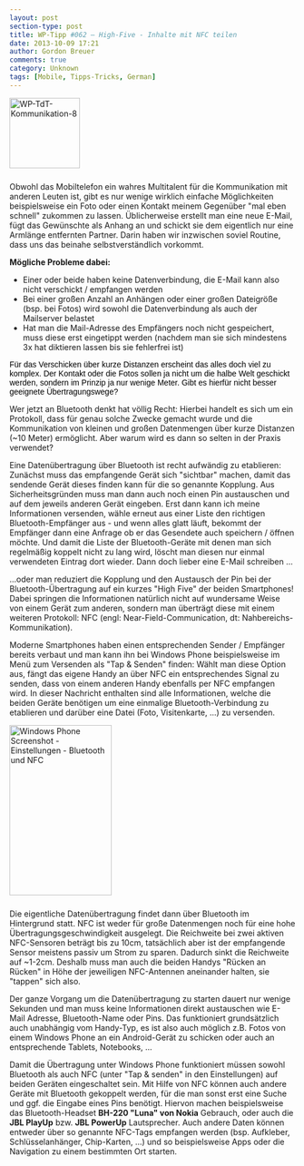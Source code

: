 ```yaml
---
layout: post
section-type: post
title: WP-Tipp #062 – High-Five - Inhalte mit NFC teilen
date: 2013-10-09 17:21
author: Gordon Breuer
comments: true
category: Unknown
tags: [Mobile, Tipps-Tricks, German]
---
```

<img class="alignleft size-full wp-image-4267" style="margin-right: 10px; margin-bottom: 10px;" alt="WP-TdT-Kommunikation-8" src="http://anheledirwp.blob.core.windows.net/wordpress/2013/10/WP-TdT-Kommunikation-8.png" width="124" height="124" />

Obwohl das Mobiltelefon ein wahres Multitalent für die Kommunikation mit anderen Leuten ist, gibt es nur wenige wirklich einfache Möglichkeiten beispielsweise ein Foto oder einen Kontakt meinem Gegenüber "mal eben schnell" zukommen zu lassen. Üblicherweise erstellt man eine neue E-Mail, fügt das Gewünschte als Anhang an und schickt sie dem eigentlich nur eine Armlänge entfernten Partner. Darin haben wir inzwischen soviel Routine, dass uns das beinahe selbstverständlich vorkommt.

<strong>Mögliche Probleme dabei:</strong>
<ul>
	<li>Einer oder beide haben keine Datenverbindung, die E-Mail kann also nicht verschickt / empfangen werden</li>
	<li>Bei einer großen Anzahl an Anhängen oder einer großen Dateigröße (bsp. bei Fotos) wird sowohl die Datenverbindung als auch der Mailserver belastet</li>
	<li>Hat man die Mail-Adresse des Empfängers noch nicht gespeichert, muss diese erst eingetippt werden (nachdem man sie sich mindestens 3x hat diktieren lassen bis sie fehlerfrei ist)</li>
</ul>
<span style="color: #000000; font-family: sans-serif;">Für das Verschicken über kurze Distanzen erscheint das alles doch viel zu komplex. Der Kontakt oder die Fotos sollen ja nicht um die halbe Welt geschickt werden, sondern im Prinzip ja nur wenige Meter. Gibt es hierfür nicht besser geeignete Übertragungswege?</span>

Wer jetzt an Bluetooth denkt hat völlig Recht: Hierbei handelt es sich um ein Protokoll, dass für genau solche Zwecke gemacht wurde und die Kommunikation von kleinen und großen Datenmengen über kurze Distanzen (~10 Meter) ermöglicht. Aber warum wird es dann so selten in der Praxis verwendet?

Eine Datenübertragung über Bluetooth ist recht aufwändig zu etablieren: Zunächst muss das empfangende Gerät sich "sichtbar" machen, damit das sendende Gerät dieses finden kann für die so genannte Kopplung. Aus Sicherheitsgründen muss man dann auch noch einen Pin austauschen und auf dem jeweils anderen Gerät eingeben. Erst dann kann ich meine Informationen versenden, wähle erneut aus einer Liste den richtigen Bluetooth-Empfänger aus - und wenn alles glatt läuft, bekommt der Empfänger dann eine Anfrage ob er das Gesendete auch speichern / öffnen möchte. Und damit die Liste der Bluetooth-Geräte mit denen man sich regelmäßig koppelt nicht zu lang wird, löscht man diesen nur einmal verwendeten Eintrag dort wieder. Dann doch lieber eine E-Mail schreiben ...

...oder man reduziert die Kopplung und den Austausch der Pin bei der Bluetooth-Übertragung auf ein kurzes "High Five" der beiden Smartphones! Dabei springen die Informationen natürlich nicht auf wundersame Weise von einem Gerät zum anderen, sondern man überträgt diese mit einem weiteren Protokoll: NFC (engl: Near-Field-Communication, dt: Nahbereichs-Kommunikation).

Moderne Smartphones haben einen entsprechenden Sender / Empfänger bereits verbaut und man kann ihn bei Windows Phone beispielsweise im Menü zum Versenden als "Tap &amp; Senden" finden: Wählt man diese Option aus, fängt das eigene Handy an über NFC ein entsprechendes Signal zu senden, dass von einem anderen Handy ebenfalls per NFC empfangen wird. In dieser Nachricht enthalten sind alle Informationen, welche die beiden Geräte benötigen um eine einmalige Bluetooth-Verbindung zu etablieren und darüber eine Datei (Foto, Visitenkarte, ...) zu versenden.

<img class="alignleft size-medium wp-image-4268" style="margin-right: 10px; margin-bottom: 10px;" alt="Windows Phone Screenshot - Einstellungen - Bluetooth und NFC" src="http://anheledirwp.blob.core.windows.net/wordpress/2013/10/WP_20131009-180x300.png" width="180" height="300" />

Die eigentliche Datenübertragung findet dann über Bluetooth im Hintergrund statt. NFC ist weder für große Datenmengen noch für eine hohe Übertragungsgeschwindigkeit ausgelegt. Die Reichweite bei zwei aktiven NFC-Sensoren beträgt bis zu 10cm, tatsächlich aber ist der empfangende Sensor meistens passiv um Strom zu sparen. Dadurch sinkt die Reichweite auf ~1-2cm. Deshalb muss man auch die beiden Handys "Rücken an Rücken" in Höhe der jeweiligen NFC-Antennen aneinander halten, sie "tappen" sich also.

Der ganze Vorgang um die Datenübertragung zu starten dauert nur wenige Sekunden und man muss keine Informationen direkt austauschen wie E-Mail Adresse, Bluetooth-Name oder Pins. Das funktioniert grundsätzlich auch unabhängig vom Handy-Typ, es ist also auch möglich z.B. Fotos von einem Windows Phone an ein Android-Gerät zu schicken oder auch an entsprechende Tablets, Notebooks, ...

Damit die Übertragung unter Windows Phone funktioniert müssen sowohl Bluetooth als auch NFC (unter "Tap &amp; senden" in den Einstellungen) auf beiden Geräten eingeschaltet sein. Mit Hilfe von NFC können auch andere Geräte mit Bluetooth gekoppelt werden, für die man sonst erst eine Suche und ggf. die Eingabe eines Pins benötigt. Hiervon machen beispielsweise das Bluetooth-Headset <strong>BH-220 "Luna" von Nokia</strong> Gebrauch, oder auch die <strong>JBL PlayUp</strong> bzw. <strong>JBL PowerUp</strong> Lautsprecher. Auch andere Daten können entweder über so genannte NFC-Tags empfangen werden (bsp. Aufkleber, Schlüsselanhänger, Chip-Karten, ...) und so beispielsweise Apps oder die Navigation zu einem bestimmten Ort starten.
